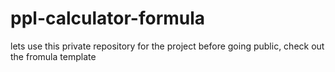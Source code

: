 # ppl-calculator-formula
lets use this private repository for the project before going public,
check out the fromula template 
